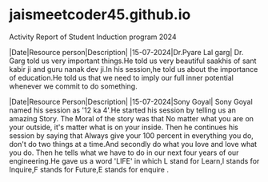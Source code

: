 # jaismeetcoder45.github.io
Activity Report of Student Induction program 2024

|Date|Resource person|Description|
|15-07-2024|Dr.Pyare Lal garg| Dr. Garg told us very important things.He told us very beautiful saakhis of sant kabir ji and guru nanak dev ji.In his session,he told us about the importance of education.He told us that we need to imply our full inner potential whenever we commit to do something.

|Date|Resource Person|Description|
|15-07-2024|Sony Goyal| Sony Goyal named his session as '12 ka 4'.He started his session by telling us an amazing Story. The Moral of the story was that No matter what you are on your outside, it's matter what is on your inside. Then he continues his session by saying that Always give your 100 percent in everything you do, don't do two things at a time.And secondly do what you love and love what you do. Then he tells what we have to do in our next four years of our engineering.He gave us a word 'LIFE' in which L stand for Learn,I stands for Inquire,F stands for Future,E stands for enquire .

